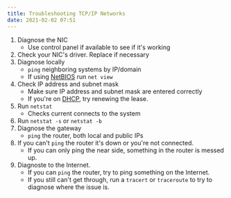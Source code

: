 ```yaml
---
title: Troubleshooting TCP/IP Networks
date: 2021-02-02 07:51
---
```

1. Diagnose the NIC
	+ Use control panel if available to see if it's working
2. Check your NIC's driver. Replace if necessary
3. Diagnose locally
	+ `ping` neighboring systems by IP/domain
	+ If using [NetBIOS](20201116153053-netbios.md)
		run `net view`
4. Check IP address and subnet mask 
	+ Make sure IP address and subnet mask are entered correctly
	+ If you're on [DHCP](20201021131828-dhcp.md), try renewing the lease.
5. Run `netstat` 
	+ Checks current connects to the system
6. Run `netstat -s` or `netstat -b`
7. Diagnose the gateway
	+ `ping` the router, both local and public IPs
8. If you can't `ping` the router it's down or you're not connected.
	+ If you can only ping the near side, something in the router is messed up.
9. Diagnoste to the Internet.
	+ If you can `ping` the router, try to ping something on the Internet. 
	+ If you still can't get through, run a `tracert` or `traceroute` to try to
		diagnose where the issue is. 
